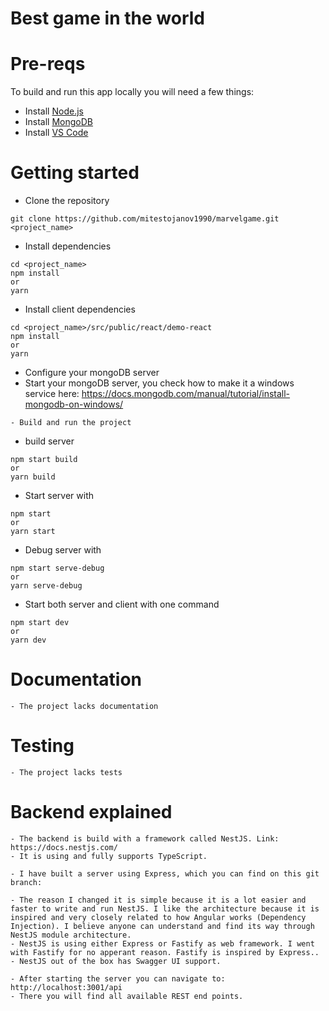 # Best game in the world

# Pre-reqs
To build and run this app locally you will need a few things:
- Install [Node.js](https://nodejs.org/en/)
- Install [MongoDB](https://docs.mongodb.com/manual/installation/)
- Install [VS Code](https://code.visualstudio.com/)

# Getting started
- Clone the repository
```
git clone https://github.com/mitestojanov1990/marvelgame.git <project_name>
```
- Install dependencies
```
cd <project_name>
npm install
or
yarn
```
- Install client dependencies
```
cd <project_name>/src/public/react/demo-react
npm install
or
yarn
```
- Configure your mongoDB server
- Start your mongoDB server, you check how to make it a windows service here: https://docs.mongodb.com/manual/tutorial/install-mongodb-on-windows/
```
- Build and run the project
```
- build server
```
npm start build
or
yarn build
```
- Start server with
```
npm start
or
yarn start
```
- Debug server with
```
npm start serve-debug
or
yarn serve-debug
```
- Start both server and client with one command
```
npm start dev
or
yarn dev
```
# Documentation
```
- The project lacks documentation
```
# Testing
```
- The project lacks tests
```

# Backend explained
```
- The backend is build with a framework called NestJS. Link: https://docs.nestjs.com/
- It is using and fully supports TypeScript.

- I have built a server using Express, which you can find on this git branch: 

- The reason I changed it is simple because it is a lot easier and faster to write and run NestJS. I like the architecture because it is inspired and very closely related to how Angular works (Dependency Injection). I believe anyone can understand and find its way through NestJS module architecture.
- NestJS is using either Express or Fastify as web framework. I went with Fastify for no apperant reason. Fastify is inspired by Express..
- NestJS out of the box has Swagger UI support.

- After starting the server you can navigate to: http://localhost:3001/api
- There you will find all available REST end points.
```
